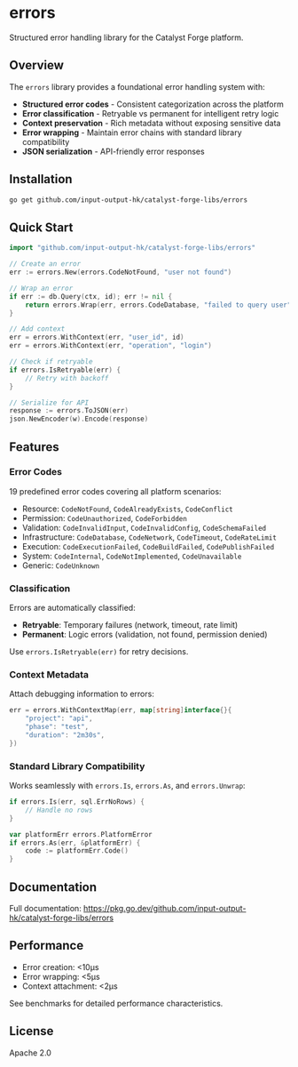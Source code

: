 # errors

Structured error handling library for the Catalyst Forge platform.

## Overview

The `errors` library provides a foundational error handling system with:

- **Structured error codes** - Consistent categorization across the platform
- **Error classification** - Retryable vs permanent for intelligent retry logic
- **Context preservation** - Rich metadata without exposing sensitive data
- **Error wrapping** - Maintain error chains with standard library compatibility
- **JSON serialization** - API-friendly error responses

## Installation

```bash
go get github.com/input-output-hk/catalyst-forge-libs/errors
```

## Quick Start

```go
import "github.com/input-output-hk/catalyst-forge-libs/errors"

// Create an error
err := errors.New(errors.CodeNotFound, "user not found")

// Wrap an error
if err := db.Query(ctx, id); err != nil {
    return errors.Wrap(err, errors.CodeDatabase, "failed to query user")
}

// Add context
err = errors.WithContext(err, "user_id", id)
err = errors.WithContext(err, "operation", "login")

// Check if retryable
if errors.IsRetryable(err) {
    // Retry with backoff
}

// Serialize for API
response := errors.ToJSON(err)
json.NewEncoder(w).Encode(response)
```

## Features

### Error Codes

19 predefined error codes covering all platform scenarios:

- Resource: `CodeNotFound`, `CodeAlreadyExists`, `CodeConflict`
- Permission: `CodeUnauthorized`, `CodeForbidden`
- Validation: `CodeInvalidInput`, `CodeInvalidConfig`, `CodeSchemaFailed`
- Infrastructure: `CodeDatabase`, `CodeNetwork`, `CodeTimeout`, `CodeRateLimit`
- Execution: `CodeExecutionFailed`, `CodeBuildFailed`, `CodePublishFailed`
- System: `CodeInternal`, `CodeNotImplemented`, `CodeUnavailable`
- Generic: `CodeUnknown`

### Classification

Errors are automatically classified:

- **Retryable**: Temporary failures (network, timeout, rate limit)
- **Permanent**: Logic errors (validation, not found, permission denied)

Use `errors.IsRetryable(err)` for retry decisions.

### Context Metadata

Attach debugging information to errors:

```go
err = errors.WithContextMap(err, map[string]interface{}{
    "project": "api",
    "phase": "test",
    "duration": "2m30s",
})
```

### Standard Library Compatibility

Works seamlessly with `errors.Is`, `errors.As`, and `errors.Unwrap`:

```go
if errors.Is(err, sql.ErrNoRows) {
    // Handle no rows
}

var platformErr errors.PlatformError
if errors.As(err, &platformErr) {
    code := platformErr.Code()
}
```

## Documentation

Full documentation: https://pkg.go.dev/github.com/input-output-hk/catalyst-forge-libs/errors

## Performance

- Error creation: <10μs
- Error wrapping: <5μs
- Context attachment: <2μs

See benchmarks for detailed performance characteristics.

## License

Apache 2.0
